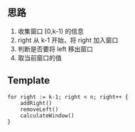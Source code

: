 ## 思路
1. 收集窗口 [0,k-1) 的信息
2. right 从 k-1 开始，将 right 加入窗口
3. 判断是否要将 left 移出窗口
4. 取当前窗口的值

## Template

````
for right := k-1; right < n; right++ {
    addRight()
    removeLeft()
    calculateWindow()
}
````